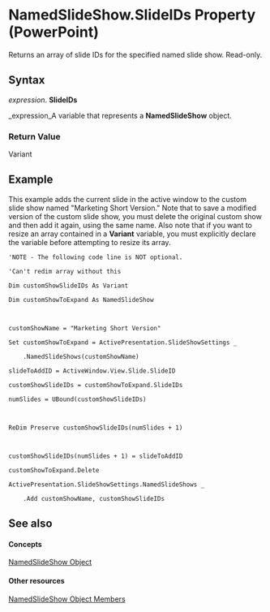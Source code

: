 
# NamedSlideShow.SlideIDs Property (PowerPoint)

Returns an array of slide IDs for the specified named slide show. Read-only.


## Syntax

 _expression_. **SlideIDs**

 _expression_A variable that represents a  **NamedSlideShow** object.


### Return Value

Variant


## Example

This example adds the current slide in the active window to the custom slide show named "Marketing Short Version." Note that to save a modified version of the custom slide show, you must delete the original custom show and then add it again, using the same name. Also note that if you want to resize an array contained in a  **Variant** variable, you must explicitly declare the variable before attempting to resize its array.


```
'NOTE - The following code line is NOT optional.

'Can't redim array without this

Dim customShowSlideIDs As Variant

Dim customShowToExpand As NamedSlideShow



customShowName = "Marketing Short Version"

Set customShowToExpand = ActivePresentation.SlideShowSettings _

    .NamedSlideShows(customShowName)

slideToAddID = ActiveWindow.View.Slide.SlideID

customShowSlideIDs = customShowToExpand.SlideIDs

numSlides = UBound(customShowSlideIDs)



ReDim Preserve customShowSlideIDs(numSlides + 1)



customShowSlideIDs(numSlides + 1) = slideToAddID

customShowToExpand.Delete

ActivePresentation.SlideShowSettings.NamedSlideShows _

    .Add customShowName, customShowSlideIDs
```


## See also


#### Concepts


 [NamedSlideShow Object](2f5ddeeb-ecf5-50da-99b9-b38e789fd5bb.md)
#### Other resources


 [NamedSlideShow Object Members](a8ef0d6d-efe3-f63a-0e6f-68789aa58ebc.md)
